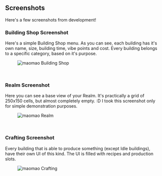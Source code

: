## Screenshots

Here's a few screenshots from development!

### Building Shop Screenshot
Here's a simple Building Shop menu. As you can see, each building has it's own name, size, building time, vibe points and cost.
Every building belongs to a specific category, based on it's purpose.
<figure>
    <img src="\assets\images\screenshots\building-shop-screenshot.png"alt="maomao Building Shop">
</figure>
<br>

### Realm Screenshot
Here you can see a base view of your Realm. It's practically a grid of 250x150 cells, but almost completely empty. :D
I took this screenshot only for simple demonstration purposes.
<figure>
    <img src="\assets\images\screenshots\realm-screenshot.png"alt="maomao Realm">
</figure>
<br>

### Crafting Screenshot
Every building that is able to produce something (except Idle buildings), have their own UI of this kind.
The UI is filled with recipes and production slots.
<figure>
    <img src="\assets\images\screenshots\crafting-screenshot.png"alt="maomao Crafting">
</figure>